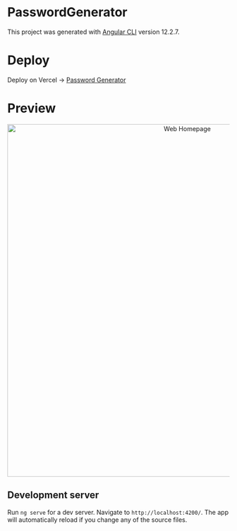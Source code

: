 # PasswordGenerator

This project was generated with [Angular CLI](https://github.com/angular/angular-cli) version 12.2.7.

# Deploy

Deploy on Vercel -> <a href="https://password-generator-beryl-gamma.vercel.app/">Password Generator</a>

# Preview

<p align="center" >
  <img alt="Web Homepage" title"Web-Home" src="https://i.imgur.com/UgDTNBV.png" width="800px"> 
</p>




## Development server

Run `ng serve` for a dev server. Navigate to `http://localhost:4200/`. The app will automatically reload if you change any of the source files.

